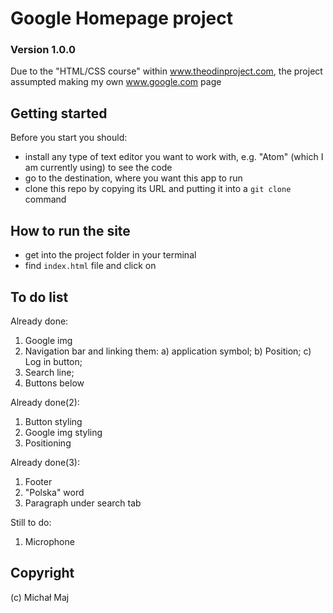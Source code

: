 # Google Homepage project

### Version 1.0.0
Due to the "HTML/CSS course" within www.theodinproject.com, the project assumpted making my own www.google.com page

## Getting started
Before you start you should:
- install any type of text editor you want to work with, e.g. "Atom" (which I am currently using) to see the code
- go to the destination, where you want this app to run
- clone this repo by copying its URL and putting it into a `git clone` command

## How to run the site
- get into the project folder in your terminal
- find `index.html` file and click on

## To do list

Already done:
1) Google img
2) Navigation bar and linking them:
  a) application symbol;
  b) Position;
  c) Log in button;
3) Search line;
4) Buttons below

Already done(2):
1) Button styling
2) Google img styling
3) Positioning

Already done(3):
1) Footer
2) "Polska" word
3) Paragraph under search tab

Still to do:
1) Microphone

## Copyright
(c) Michał Maj
